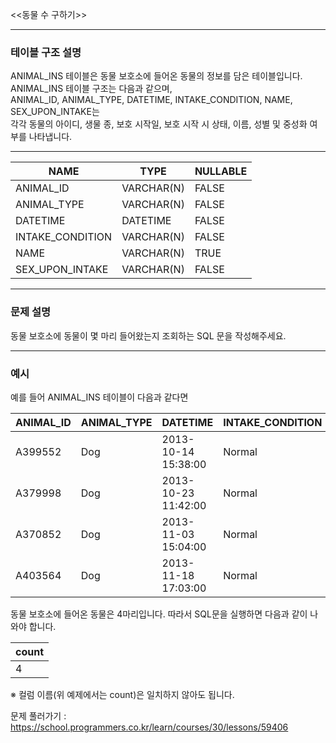 <<동물 수 구하기>>  

-----

### **테이블 구조 설명**  
ANIMAL_INS 테이블은 동물 보호소에 들어온 동물의 정보를 담은 테이블입니다.  
ANIMAL_INS 테이블 구조는 다음과 같으며,  
ANIMAL_ID, ANIMAL_TYPE, DATETIME, INTAKE_CONDITION, NAME, SEX_UPON_INTAKE는  
각각 동물의 아이디, 생물 종, 보호 시작일, 보호 시작 시 상태, 이름, 성별 및 중성화 여부를 나타냅니다.  

---

|NAME|TYPE|NULLABLE|
|------|---|---|
|ANIMAL_ID|VARCHAR(N)|FALSE|
|ANIMAL_TYPE|VARCHAR(N)|FALSE|
|DATETIME|DATETIME|FALSE|
|INTAKE_CONDITION|VARCHAR(N)|FALSE|
|NAME|VARCHAR(N)|TRUE|
|SEX_UPON_INTAKE|VARCHAR(N)|FALSE|

---

### **문제 설명**  
동물 보호소에 동물이 몇 마리 들어왔는지 조회하는 SQL 문을 작성해주세요.  

---

### **예시**  
예를 들어 ANIMAL_INS 테이블이 다음과 같다면  


|ANIMAL_ID|ANIMAL_TYPE|DATETIME|INTAKE_CONDITION|NAME|SEX_UPON_INTAKE|
|------|------|------|------|------|------|
|A399552|Dog|2013-10-14 15:38:00|Normal|Jack|Neutered Male|
|A379998|Dog|2013-10-23 11:42:00|Normal|Disciple|Intact Male|
|A370852|Dog|2013-11-03 15:04:00|Normal|Katie|Spayed Female|
|A403564|Dog|2013-11-18 17:03:00|Normal|Anna|Spayed Female|


동물 보호소에 들어온 동물은 4마리입니다. 따라서 SQL문을 실행하면 다음과 같이 나와야 합니다.  

|count|
|------|
|4|

※ 컬럼 이름(위 예제에서는 count)은 일치하지 않아도 됩니다.  


문제 풀러가기 : https://school.programmers.co.kr/learn/courses/30/lessons/59406

